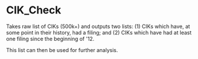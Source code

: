 CIK_Check
=========

Takes raw list of CIKs (500k+) and outputs two lists: (1) CIKs which have, at some point in their history, had a filing; and (2) CIKs which have had at least one filing since the beginning of '12.

This list can then be used for further analysis.
